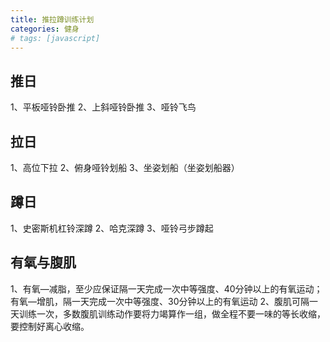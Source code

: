 ```yaml
---
title: 推拉蹲训练计划
categories: 健身
# tags: [javascript]
---
```


## 推日

1、平板哑铃卧推
2、上斜哑铃卧推
3、哑铃飞鸟

## 拉日

1、高位下拉
2、俯身哑铃划船
3、坐姿划船（坐姿划船器）

## 蹲日

1、史密斯机杠铃深蹲
2、哈克深蹲
3、哑铃弓步蹲起

## 有氧与腹肌

1、有氧—减脂，至少应保证隔一天完成一次中等强度、40分钟以上的有氧运动；有氧—增肌，隔一天完成一次中等强度、30分钟以上的有氧运动
2、腹肌可隔一天训练一次，多数腹肌训练动作要将力竭算作一组，做全程不要一味的等长收缩，要控制好离心收缩。